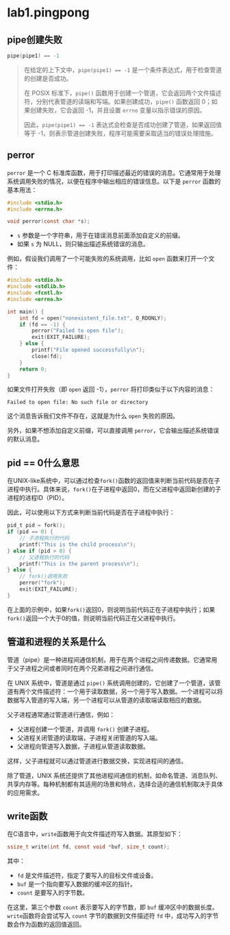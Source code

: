 # lab1.pingpong

## pipe创建失败

```c
pipe(pipe1) == -1
```

>在给定的上下文中，`pipe(pipe1) == -1` 是一个条件表达式，用于检查管道的创建是否成功。
>
>在 POSIX 标准下，`pipe()` 函数用于创建一个管道，它会返回两个文件描述符，分别代表管道的读端和写端。如果创建成功，`pipe()` 函数返回 0；如果创建失败，它会返回 -1，并且设置 `errno` 变量以指示错误的原因。
>
>因此，`pipe(pipe1) == -1` 表达式会检查是否成功创建了管道，如果返回值等于 -1，则表示管道创建失败，程序可能需要采取适当的错误处理措施。

## perror

`perror` 是一个 C 标准库函数，用于打印描述最近的错误的消息。它通常用于处理系统调用失败的情况，以便在程序中输出相应的错误信息。以下是 `perror` 函数的基本用法：

```c
#include <stdio.h>
#include <errno.h>

void perror(const char *s);
```

- `s` 参数是一个字符串，用于在错误消息前面添加自定义的前缀。
- 如果 `s` 为 NULL，则只输出描述系统错误的消息。

例如，假设我们调用了一个可能失败的系统调用，比如 `open` 函数来打开一个文件：

```c
#include <stdio.h>
#include <stdlib.h>
#include <fcntl.h>
#include <errno.h>

int main() {
    int fd = open("nonexistent_file.txt", O_RDONLY);
    if (fd == -1) {
        perror("Failed to open file");
        exit(EXIT_FAILURE);
    } else {
        printf("File opened successfully\n");
        close(fd);
    }
    return 0;
}
```

如果文件打开失败（即 `open` 返回 -1），`perror` 将打印类似于以下内容的消息：

```
Failed to open file: No such file or directory
```

这个消息告诉我们文件不存在，这就是为什么 `open` 失败的原因。

另外，如果不想添加自定义前缀，可以直接调用 `perror`，它会输出描述系统错误的默认消息。

## pid == 0什么意思

在UNIX-like系统中，可以通过检查`fork()`函数的返回值来判断当前代码是否在子进程中执行。具体来说，`fork()`在子进程中返回0，而在父进程中返回新创建的子进程的进程ID（PID）。

因此，可以使用以下方式来判断当前代码是否在子进程中执行：

```c
pid_t pid = fork();
if (pid == 0) {
    // 子进程执行的代码
    printf("This is the child process\n");
} else if (pid > 0) {
    // 父进程执行的代码
    printf("This is the parent process\n");
} else {
    // fork()调用失败
    perror("fork");
    exit(EXIT_FAILURE);
}
```

在上面的示例中，如果`fork()`返回0，则说明当前代码正在子进程中执行；如果`fork()`返回一个大于0的值，则说明当前代码正在父进程中执行。

## 管道和进程的关系是什么

管道（pipe）是一种进程间通信机制，用于在两个进程之间传递数据。它通常用于父子进程之间或者同时在两个兄弟进程之间进行通信。

在 UNIX 系统中，管道是通过 `pipe()` 系统调用创建的，它创建了一个管道，该管道有两个文件描述符：一个用于读取数据，另一个用于写入数据。一个进程可以将数据写入管道的写入端，另一个进程可以从管道的读取端读取相应的数据。

父子进程通常通过管道进行通信，例如：

- 父进程创建一个管道，并调用 `fork()` 创建子进程。
- 父进程关闭管道的读取端，子进程关闭管道的写入端。
- 父进程向管道写入数据，子进程从管道读取数据。

这样，父子进程就可以通过管道进行数据交换，实现进程间的通信。

除了管道，UNIX 系统还提供了其他进程间通信的机制，如命名管道、消息队列、共享内存等。每种机制都有其适用的场景和特点，选择合适的通信机制取决于具体的应用需求。

## write函数

在C语言中，`write`函数用于向文件描述符写入数据。其原型如下：

```c
ssize_t write(int fd, const void *buf, size_t count);
```

其中：
- `fd` 是文件描述符，指定了要写入的目标文件或设备。
- `buf` 是一个指向要写入数据的缓冲区的指针。
- `count` 是要写入的字节数。

在这里，第三个参数 `count` 表示要写入的字节数，即 `buf` 缓冲区中的数据长度。`write`函数将会尝试写入 `count` 字节的数据到文件描述符 `fd` 中，成功写入的字节数会作为函数的返回值返回。

